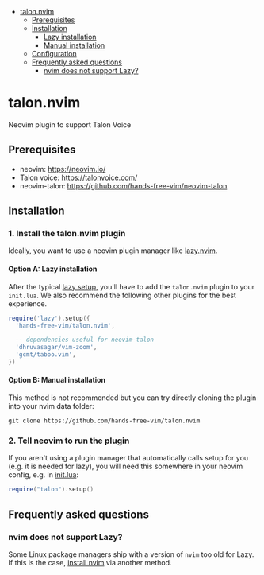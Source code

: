 <!-- vim-markdown-toc GFM -->

- [talon.nvim](#talonnvim)
  - [Prerequisites](#prerequisites)
  - [Installation](#installation)
    - [Lazy installation](#lazy-installation)
    - [Manual installation](#manual-installation)
  - [Configuration](#configuration)
  - [Frequently asked questions](#frequently-asked-questions)
    - [nvim does not support Lazy?](#nvim-does-not-support-lazy)

<!-- vim-markdown-toc -->

# talon.nvim

Neovim plugin to support Talon Voice

## Prerequisites

- neovim: https://neovim.io/
- Talon voice: https://talonvoice.com/
- neovim-talon: https://github.com/hands-free-vim/neovim-talon

## Installation

### 1. Install the talon.nvim plugin

Ideally, you want to use a neovim plugin manager like [lazy.nvim](https://github.com/folke/lazy.nvim).

#### Option A: Lazy installation

After the typical [lazy setup](https://github.com/folke/lazy.nvim?tab=readme-ov-file#-installation), you'll have to add the `talon.nvim` plugin to your `init.lua`. We also recommend the following other plugins for the best experience.

```lua
require('lazy').setup({
  'hands-free-vim/talon.nvim',

  -- dependencies useful for neovim-talon
  'dhruvasagar/vim-zoom',
  'gcmt/taboo.vim',
})
```

#### Option B: Manual installation

This method is not recommended but you can try directly cloning the plugin into your nvim data folder:

```
git clone https://github.com/hands-free-vim/talon.nvim
```

### 2. Tell neovim to run the plugin

If you aren't using a plugin manager that automatically calls setup for you (e.g. it is needed for lazy), you will need this somewhere in your neovim config, e.g. in [init.lua](https://neovim.io/doc/user/lua-guide.html#lua-guide-config):

```lua
require("talon").setup()
```

## Frequently asked questions

### nvim does not support Lazy?

Some Linux package managers ship with a version of `nvim` too old for Lazy. If this is the case, [install nvim](https://github.com/neovim/neovim/blob/master/INSTALL.md) via another method.
